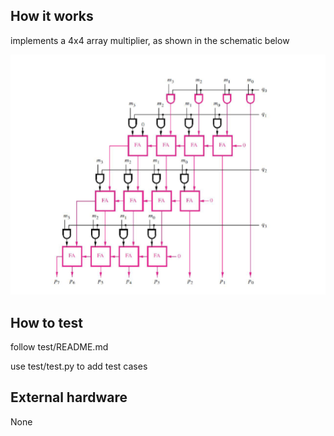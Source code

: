 <!---

This file is used to generate your project datasheet. Please fill in the information below and delete any unused
sections.

You can also include images in this folder and reference them in the markdown. Each image must be less than
512 kb in size, and the combined size of all images must be less than 1 MB.
-->

## How it works
implements a 4x4 array multiplier, as shown in the schematic below

![Block Diagram](diagram.png)

## How to test

follow test/README.md

use test/test.py to add test cases

## External hardware

None
